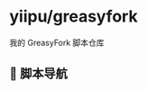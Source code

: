 # yiipu/greasyfork

我的 GreasyFork 脚本仓库

## 📜 脚本导航

<!-- AUTO-SCRIPTS-START -->
<!-- AUTO-SCRIPTS-END -->
